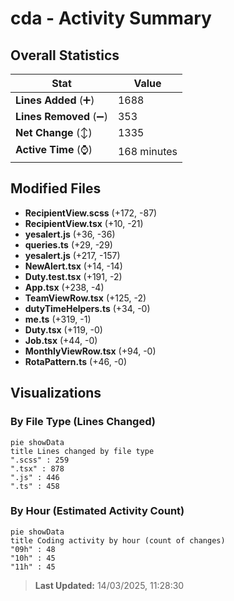 # cda - Activity Summary 

## Overall Statistics

| Stat                   | Value                                                             |
| ---------------------- | ----------------------------------------------------------------- |
| **Lines Added** (➕)   | 1688                                          |
| **Lines Removed** (➖) | 353                                        |
| **Net Change** (↕)    | 1335                |
| **Active Time** (⌚)   | 168 minutes |


## Modified Files
- **RecipientView.scss** (+172, -87)
- **RecipientView.tsx** (+10, -21)
- **yesalert.js** (+36, -36)
- **queries.ts** (+29, -29)
- **yesalert.js** (+217, -157)
- **NewAlert.tsx** (+14, -14)
- **Duty.test.tsx** (+191, -2)
- **App.tsx** (+238, -4)
- **TeamViewRow.tsx** (+125, -2)
- **dutyTimeHelpers.ts** (+34, -0)
- **me.ts** (+319, -1)
- **Duty.tsx** (+119, -0)
- **Job.tsx** (+44, -0)
- **MonthlyViewRow.tsx** (+94, -0)
- **RotaPattern.ts** (+46, -0)

## Visualizations

### By File Type (Lines Changed)

```mermaid
pie showData
title Lines changed by file type
".scss" : 259
".tsx" : 878
".js" : 446
".ts" : 458
```

### By Hour (Estimated Activity Count)

```mermaid
pie showData
title Coding activity by hour (count of changes)
"09h" : 48
"10h" : 45
"11h" : 45
```


> **Last Updated:** 14/03/2025, 11:28:30